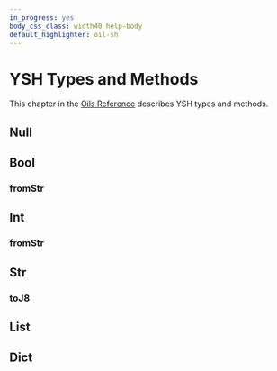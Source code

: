```yaml
---
in_progress: yes
body_css_class: width40 help-body
default_highlighter: oil-sh
---
```


YSH Types and Methods
===

This chapter in the [Oils Reference](index.html) describes YSH types and methods.

<div id="toc">
</div>

## Null

## Bool

### fromStr

## Int

### fromStr

## Str

### toJ8

## List

## Dict

